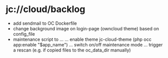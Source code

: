 # jc://cloud/backlog

* add sendmail to OC Dockerfile
* change background image on login-page (owncloud theme) based on config_file
* maintenance script to ...
  ... enable theme jc-cloud-theme (php occ app:enable "$app_name")
  ... switch on/off maintenance mode
  ... trigger a rescan (e.g. if copied files to the oc_data_dir manually)
